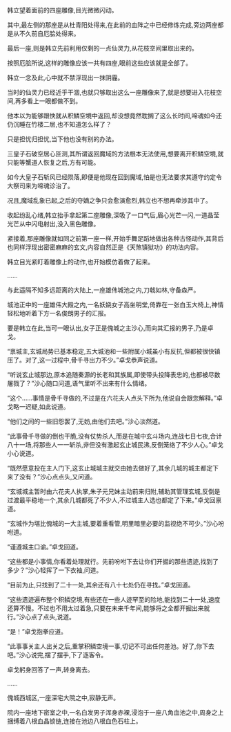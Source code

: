 
韩立望着面前的四座雕像,目光微微闪动。

其中,最左侧的那座是从杜青阳处得来,在此前的血阵之中已经修炼完成,旁边两座都是从不久前自厄脍处得来。

最后一座,则是韩立先前利用仅剩的一点仙灵力,从花枝空间里取出来的。

按照厄脍所说,这样的雕像应该一共有四座,眼前这些应该就是全部了。

韩立一念及此,心中就不禁浮现出一抹阴霾。

当时的仙灵力已经近乎干涸,也就只够取出这么一座雕像来了,就是想要进入花枝空间,再多看上一眼都做不到。

他本以为能够跟快就从积鳞空境中返回,却没想竟然耽搁了这么长时间,啼魂如今还仍沉睡在竹楼二层,也不知道怎么样了？

只是担忧归担忧,当下他也没有别的办法。

三皇子石破空居心叵测,其所谓返回魔域的方法根本无法使用,想要离开积鳞空境,就只能等蟹道人恢复之后,方有可能。

如今大皇子石斩风已经陨落,即便是他现在回到魔域,怕是也无法要求其遵守约定令大祭司来为啼魂诊治了。

况且,魔域乱象已起,之后的夺嫡之争只会愈演愈烈,韩立也不想再牵涉其中了。

收起纷乱心绪,韩立抬手拿起第二座雕像,深吸了一口气后,眉心光芒一闪,一道晶莹光芒从中闪电射出,没入黑色雕像。

紧接着,那座雕像就如同之前第一座一样,开始手舞足蹈地做出各种古怪动作,其背后也同样浮现出密密麻麻的玄文,内容自然正是《天煞镇狱功》的功法内容。

韩立目光紧盯着雕像上的动作,也开始模仿着做了起来。

……

与此遥隔不知多远距离的大陆上,一座雄伟城池之内,刀戟如林,守备森严。

城池正中的一座雄伟大殿之内,一名妖娆女子高坐明堂,倚靠在一张白玉大椅上,神情轻松地听着下方一名俊朗男子的汇报。

要是韩立在此,当可一眼认出,女子正是傀城之主沙心,而向其汇报的男子,乃是卓戈。

“禀城主,玄城局势已基本稳定,五大城池和一些附属小城虽小有反抗,但都被很快镇压了。对了,这一过程中,骨千寻出力不少。”卓戈恭声说道。

“听说玄止城那边,原本追随秦源的长老和其族属,即使带头投降表忠的,也都被尽数屠戮了？”沙心随口问道,语气里听不出来有什么情绪。

“这个……事情是骨千寻做的,不过是在六花夫人点头下所为,他说自会跟您解释。”卓戈略一迟疑,如此说道。

“他们之间的一些旧怨罢了,无妨,由他们去吧。”沙心淡然道。

“此事骨千寻做的倒也干脆,没有仗势杀人,而是在城中玄斗场内,连战七日七夜,合计八十一场,将那些人一一斩杀,非但没有激起玄止城民沸,反倒笼络了不少人心。”卓戈小心说道。

“既然愿意投在主人门下,这玄止城城主就交由她去做好了,其余几城的城主都定下来了没有？”沙心点点头,又问道。

“玄城城主暂时由六花夫人执掌,朱子元兄妹主动前来归附,辅助其管理玄城,反倒是过渡最平稳地一个,其余几城都死了不少人,不过城主人选也都定了下来。”卓戈回禀道。

“玄城作为堪比傀城的一大主城,要着重看管,明里暗里必要的监视绝不可少。”沙心吩咐道。

“谨遵城主口谕。”卓戈回道。

“这些都是小事情,你看着处理就行。先前吩咐下去让你们开掘的那些遗迹,找到了多少？”沙心轻挥了一下衣袖,问道。

“目前为止,只找到了二十一处,其余还有八十七处仍在寻找。”卓戈回道。

“这些遗迹遍布整个积鳞空境,有些还在一些人迹罕至的险地,能找到二十一处,速度还算不慢。不过也不用太过着急,只要在未来千年间,能够将之全都开掘出来就行。”沙心点了点头,说道。

“是！”卓戈抱拳应道。

“此事事关主人出关之后,重掌积鳞空境一事,切记不可出任何差池。好了,你下去吧。”沙心说完,摆了摆手,下了逐客令。

卓戈躬身回答了一声,转身离去。

……

傀城西城区,一座深宅大院之中,寂静无声。

院内一座地下密室之中,一名白发男子浑身赤裸,浸泡于一座八角血池之中,周身之上捆缚着八根血晶锁链,连接在池边八根血色石柱上。